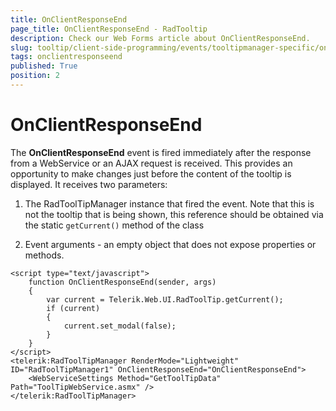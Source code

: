 ```yaml
---
title: OnClientResponseEnd
page_title: OnClientResponseEnd - RadTooltip
description: Check our Web Forms article about OnClientResponseEnd.
slug: tooltip/client-side-programming/events/tooltipmanager-specific/onclientresponseend
tags: onclientresponseend
published: True
position: 2
---
```


# OnClientResponseEnd





The **OnClientResponseEnd** event is fired immediately after the response from a WebService or an AJAX request is received. This provides an opportunity to make changes just before the content of the tooltip is displayed. It receives two parameters:

1. The RadToolTipManager instance that fired the event. Note that this is not the tooltip that is being shown, this reference should be obtained via the static `getCurrent()` method of the class

1. Event arguments - an empty object that does not expose properties or methods.

````ASP.NET
<script type="text/javascript">
    function OnClientResponseEnd(sender, args)
    {
        var current = Telerik.Web.UI.RadToolTip.getCurrent();
        if (current)
        {
            current.set_modal(false);
        }
    }
</script>
<telerik:RadToolTipManager RenderMode="Lightweight" ID="RadToolTipManager1" OnClientResponseEnd="OnClientResponseEnd">
    <WebServiceSettings Method="GetToolTipData" Path="ToolTipWebService.asmx" />
</telerik:RadToolTipManager>
````


